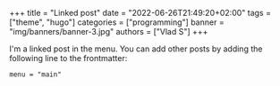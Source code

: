 +++
title = "Linked post"
date = "2022-06-26T21:49:20+02:00"
tags = ["theme", "hugo"]
categories = ["programming"]
banner = "img/banners/banner-3.jpg"
authors = ["Vlad S"]
+++

I'm a linked post in the menu. You can add other posts by adding the following line to the frontmatter:

    menu = "main"
